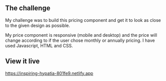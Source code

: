 ## The challenge

My challenge was to build this pricing component and get it to look as close to the given design as possible.

My price component is responsive (mobile and desktop) and the price will change according to if the user chose monthly or annually pricing. I have used Javascript, HTML and CSS. 

## View it live
https://inspiring-hypatia-801fe9.netlify.app
